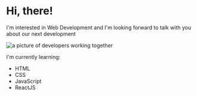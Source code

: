 # Hi, there!

<p>I'm interested in Web Development and I'm looking forward to talk with you about our next development</p>

<img src="https://encrypted-tbn0.gstatic.com/images?q=tbn:ANd9GcTdODeSH-UDAW54Dqef-OrKTEK4KlhX1Gl0OA&usqp=CAU" alt="a picture of developers working together">

<p>I'm currently learning:</p>

- HTML
- CSS
- JavaScript 
- ReactJS

